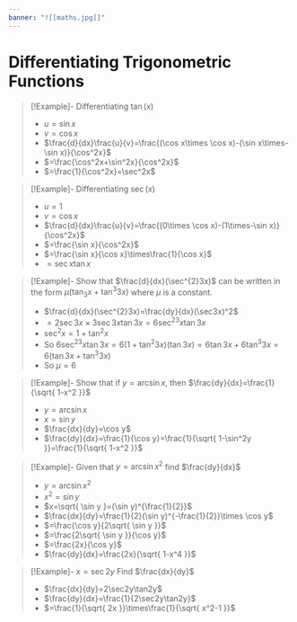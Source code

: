 ```yaml
---
banner: "![[maths.jpg]]"
---
```

# Differentiating Trigonometric Functions 

> [!Example]- Differentiating $\tan(x)$
> - $u=\sin x$
> - $v=\cos x$
> - $\frac{d}{dx}\frac{u}{v}=\frac{(\cos x\times \cos x)-(\sin x\times-\sin x)}{\cos^2x}$
> - $=\frac{\cos^2x+\sin^2x}{\cos^2x}$
> - $=\frac{1}{\cos^2x}=\sec^2x$

> [!Example]- Differentiating $\sec (x)$
> - $u=1$
> - $v=\cos x$
> - $\frac{d}{dx}\frac{u}{v}=\frac{(0\times \cos x)-(1\times-\sin x)}{\cos^2x}$
> - $=\frac{\sin x}{\cos^2x}$
> - $=\frac{\sin x}{\cos x}\times\frac{1}{\cos x}$
> - $=\sec x\tan x$

> [!Example]- Show that $\frac{d}{dx}(\sec^{2}3x)$ can be written in the form $\mu(\tan_{3}x+\tan^{3}3x)$ where $\mu$ is a constant.
> - $\frac{d}{dx}(\sec^{2}3x)=\frac{dy}{dx}(\sec3x)^2$
> - $=2\sec3x\times3\sec3x\tan 3x=6\sec^23x\tan3x$
> - $\sec^2x=1+\tan^2x$
> - So $6\sec^23x\tan3x=6(1+\tan^{2}3x)(\tan3x)=6\tan3x+6\tan^{3}3x=6(\tan3x+\tan^{3}3x)$
> - So $\mu=6$

> [!Example]- Show that if $y=\arcsin x$, then $\frac{dy}{dx}=\frac{1}{\sqrt{ 1-x^2 }}$
> - $y=\arcsin x$
> - $x=\sin y$
> - $\frac{dx}{dy}=\cos y$
> - $\frac{dy}{dx}=\frac{1}{\cos y}=\frac{1}{\sqrt{ 1-\sin^2y }}=\frac{1}{\sqrt{ 1-x^2 }}$

> [!Example]- Given that $y=\arcsin x^2$ find $\frac{dy}{dx}$
> - $y=\arcsin x^2$
> - $x^2=\sin y$
> - $x=\sqrt{ \sin y }=(\sin y)^{\frac{1}{2}}$
> - $\frac{dx}{dy}=\frac{1}{2}(\sin y)^{-\frac{1}{2}}\times \cos y$
> - $=\frac{\cos y}{2\sqrt{ \sin y }}$
> - $=\frac{2\sqrt{ \sin y }}{\cos y}$
> - $=\frac{2x}{\cos y}$
> - $\frac{dy}{dx}=\frac{2x}{\sqrt{ 1-x^4 }}$

> [!Example]- $x=\sec2y$ Find $\frac{dx}{dy}$
> - $\frac{dx}{dy}=2\sec2y\tan2y$
> - $\frac{dy}{dx}=\frac{1}{2\sec2y\tan2y}$
> - $=\frac{1}{\sqrt{ 2x }}\times\frac{1}{\sqrt{ x^2-1 }}$
